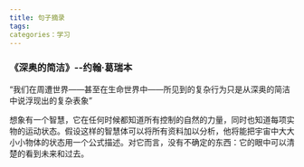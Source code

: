 ```yaml
---
title: 句子摘录
tags: 
categories：学习
---
```


### 《深奥的简洁》--约翰·葛瑞本

“我们在周遭世界——甚至在生命世界中——所见到的复杂行为只是从深奥的简洁中说浮现出的复杂表象”

想象有一个智慧，它在任何时候都知道所有控制的自然的力量，同时也知道每项实物的运动状态。假设这样的智慧体可以将所有资料加以分析，他将能把宇宙中大大小小物体的状态用一个公式描述。对它而言，没有不确定的东西：它的眼中可以清楚的看到未来和过去。

